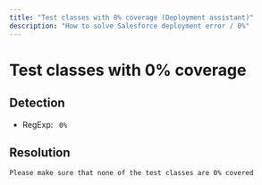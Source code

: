 ```yaml
---
title: "Test classes with 0% coverage (Deployment assistant)"
description: "How to solve Salesforce deployment error / 0%"
---
```

<!-- markdownlint-disable MD013 -->
# Test classes with 0% coverage

## Detection

- RegExp: ` 0%`

## Resolution

```shell
Please make sure that none of the test classes are 0% covered
```
